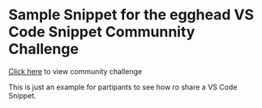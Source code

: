 # Sample Snippet for the egghead VS Code Snippet Communnity Challenge 

[Click here]() to view community challenge

This is just an example for partipants to see how ro share a VS Code Snippet. 
